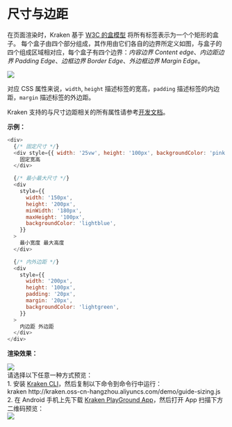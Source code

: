 # 尺寸与边距

在页面渲染时，Kraken 基于 [W3C 的盒模型](https://developer.mozilla.org/zh-CN/docs/Web/CSS/CSS_Box_Model/Introduction_to_the_CSS_box_model?spm=a2c7j.-zh-docs-styles-common-styles.0.0.3f95bcbbzSH3n5) 将所有标签表示为一个个矩形的盒子。 每个盒子由四个部分组成，其作用由它们各自的边界所定义如图，与盒子的四个组成区域相对应，每个盒子有四个边界：_内容边界_ _Content edge_、_内边距边界_ _Padding Edge_、_边框边界_ _Border Edge_、_外边框边界_ _Margin Edge_。

![](https://intranetproxy.alipay.com/skylark/lark/0/2021/png/184/1615362804222-5c85b970-f1f5-4d09-a386-139fb71c043d.png#align=left&display=inline&height=340&margin=%5Bobject%20Object%5D&originHeight=340&originWidth=377&size=0&status=done&style=none&width=377)

对应 CSS 属性来说，`width`, `height` 描述标签的宽高，`padding` 描述标签的内边距，`margin` 描述标签的外边距。

Kraken 支持的与尺寸边距相关的所有属性请参考[开发文档](/development/styles/sizing)。

**示例：**

```js
<div>
  {/* 固定尺寸 */}
  <div style={{ width: '25vw', height: '100px', backgroundColor: 'pink' }}>
    固定宽高
  </div>

  {/* 最小最大尺寸 */}
  <div
    style={{
      width: '150px',
      height: '200px',
      minWidth: '180px',
      maxHeight: '100px',
      backgroundColor: 'lightblue',
    }}
  >
    最小宽度 最大高度
  </div>

  {/* 内外边距 */}
  <div
    style={{
      width: '200px',
      height: '100px',
      padding: '20px',
      margin: '20px',
      backgroundColor: 'lightgreen',
    }}
  >
    内边距 外边距
  </div>
</div>
```

**渲染效果：**

<div className="code-preview">
  <img className="preview-image" src="https://img.alicdn.com/imgextra/i1/O1CN01A33yOu1GtTzqOcw0e_!!6000000000680-2-tps-720-1324.png" />

  <div className="preview-tips">
    <div className="preview-title">
      请选择以下任意一种方式预览：
    </div>
    <div className="preview-row">
      <div>
        1. 安装 <a href="/guide#快速体验-kraken">Kraken CLI</a>，然后复制以下命令到命令行中运行：
      </div>
      <div className="preview-code">
        kraken http://kraken.oss-cn-hangzhou.aliyuncs.com/demo/guide-sizing.js
      </div>
    </div>
    <div className="preview-row">
      <div>
        2. 在 Android 手机上先下载 <a href="#" target="_blank">Kraken PlayGround App</a>，然后打开 App 扫描下方二维码预览：
      </div>
      <img className="preview-qrcode" src="https://img.alicdn.com/imgextra/i3/O1CN01ZH38q51czMd4AIfb3_!!6000000003671-2-tps-200-200.png" />
    </div>
  </div>
</div>
